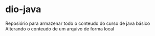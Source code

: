 # dio-java
Reposiório para armazenar todo o conteudo do curso de java básico
Alterando o conteudo de um arquivo de forma local